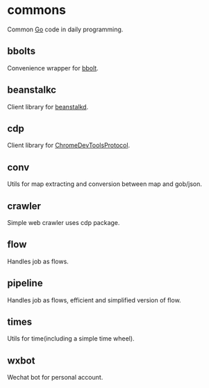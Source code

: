 # commons
Common [Go](https://golang.org/) code in daily programming.

## bbolts
Convenience wrapper for [bbolt](https://github.com/etcd-io/bbolt).

## beanstalkc
Client library for [beanstalkd](https://github.com/kr/beanstalkd).

## cdp
Client library for [ChromeDevToolsProtocol](https://github.com/ChromeDevTools/devtools-protocol).

## conv
Utils for map extracting and conversion between map and gob/json.

## crawler
Simple web crawler uses cdp package.

## flow
Handles job as flows.

## pipeline
Handles job as flows, efficient and simplified version of flow.

## times
Utils for time(including a simple time wheel).

## wxbot
Wechat bot for personal account.
